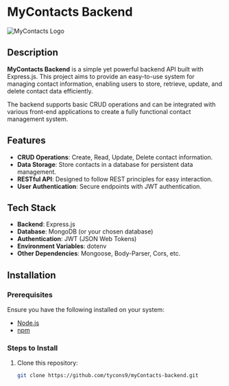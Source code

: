 # MyContacts Backend

![MyContacts Logo](https://your-logo-link-here.com)

## Description

**MyContacts Backend** is a simple yet powerful backend API built with Express.js. This project aims to provide an easy-to-use system for managing contact information, enabling users to store, retrieve, update, and delete contact data efficiently.

The backend supports basic CRUD operations and can be integrated with various front-end applications to create a fully functional contact management system.

## Features

- **CRUD Operations**: Create, Read, Update, Delete contact information.
- **Data Storage**: Store contacts in a database for persistent data management.
- **RESTful API**: Designed to follow REST principles for easy interaction.
- **User Authentication**: Secure endpoints with JWT authentication.

## Tech Stack

- **Backend**: Express.js
- **Database**: MongoDB (or your chosen database)
- **Authentication**: JWT (JSON Web Tokens)
- **Environment Variables**: dotenv
- **Other Dependencies**: Mongoose, Body-Parser, Cors, etc.

## Installation

### Prerequisites

Ensure you have the following installed on your system:

- [Node.js](https://nodejs.org/)
- [npm](https://www.npmjs.com/)

### Steps to Install

1. Clone this repository:

   ```bash
   git clone https://github.com/tycons9/myContacts-backend.git
